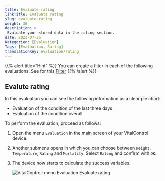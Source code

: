 ```yaml
---
title: Evaluate rating
linkTitle: Evaluate rating
slug: evaluate-rating
weight: 30
description: >
 Evaluate your stored data in the rating section.
date: 2023-07-26
Kategorien: [Evaluation]
Tags: [Evaluation, Rating]
translationKey: evaluation/rating
---
```

{{% alert title="Hint" %}}
You can create a filter in each of the following evaluations. See for this [Filter](../create-filter/)
{{% /alert %}}
## Evalute rating

In this evaluation you can see the following information as a clear pie chart:
- Evaluation of the condition of the last three days
- Evaluation of the condition overall

To perform the evaluation, proceed as follows:

1. Open the menu `Evaluation` in the main screen of your VitalControl device.

2. Another submenu opens in which you can choose between `Weight`, `Temperature`, `Rating` and `Mortality`. Select `Rating` and confirm with `OK`. 

3. The device now starts to calculate the success variables.

   ![VitalControl: menu Evaluation Evaluate rating](../images/rating.png "Evaluate rating")


